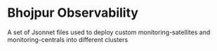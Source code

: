 # Bhojpur Observability
A set of Jsonnet files used to deploy custom monitoring-satellites and monitoring-centrals into different clusters
